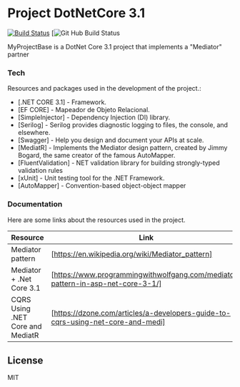 # Project DotNetCore 3.1
[![Build Status](https://travis-ci.com/carlosdiego/DotNetCore.svg?branch=master)](https://travis-ci.org/carlosdiego/DotNetCore)
[![Git Hub Build Status](https://github.com/carlosdiego/DotNetCore/actions/workflows/dotnet-core.yml/badge.svg)

MyProjectBase is a DotNet Core 3.1 project that implements a "Mediator" partner

### Tech

Resources and packages used in the development of the project.:

* [.NET CORE 3.1] - Framework. 
* [EF CORE] - Mapeador de Objeto Relacional.
* [SimpleInjector] - Dependency Injection (DI) library.
* [Serilog] - Serilog provides diagnostic logging to files, the console, and elsewhere.
* [Swagger] - Help you design and document your APIs at scale.
* [MediatR] - Implements the Mediator design pattern, created by Jimmy Bogard, the same creator of the famous AutoMapper.
* [FluentValidation] - NET validation library for building strongly-typed validation rules
* [xUnit] - Unit testing tool for the .NET Framework.
* [AutoMapper] - Convention-based object-object mapper


### Documentation

Here are some links about the resources used in the project.

| Resource | Link |
| ------ | ------ |
| Mediator pattern | [https://en.wikipedia.org/wiki/Mediator_pattern] |
| Mediator + .Net Core 3.1 | [https://www.programmingwithwolfgang.com/mediator-pattern-in-asp-net-core-3-1/] |
| CQRS Using .NET Core and MediatR | [https://dzone.com/articles/a-developers-guide-to-cqrs-using-net-core-and-medi] |



License
----

MIT


